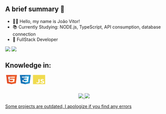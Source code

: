 ## A brief summary 🤖
<ul>
  <li>🗿🍷 Hello, my name is João Vitor!</li>
  <li>📚 Currently Studying: NODE.js, TypeScript, API consumption, database connection</li>
  <li>👾 FullStack Developer</li>
</ul>
<div>
  <a href = "mailto:soloqf@gmail.com"><img src="https://img.shields.io/badge/-Gmail-%23333?style=for-the-badge&logo=gmail&logoColor=white" target="_blank"></a>
  <a href="https://www.linkedin.com/in/joaovitor-/" target="_blank"><img src="https://img.shields.io/badge/-LinkedIn-%230077B5?style=for-the-badge&logo=linkedin&logoColor=white" target="_blank"></a> 
</div>

## Knowledge in:
<div>
  <img align="center" alt="Rafa-HTML" height="30" width="40" src="https://raw.githubusercontent.com/devicons/devicon/master/icons/html5/html5-original.svg">
  <img align="center" alt="Rafa-CSS" height="30" width="40" src="https://raw.githubusercontent.com/devicons/devicon/master/icons/css3/css3-original.svg">
  <img align="center" alt="Rafa-Js" height="30" width="40" src="https://raw.githubusercontent.com/devicons/devicon/master/icons/javascript/javascript-plain.svg">
</div>

##

<div align="center">
  <a href="https://github.com/Juaojoao">
  <img height="150em" src="https://github-readme-stats.vercel.app/api?username=Juaojoao&show_icons=true&theme=dracula&include_all_commits=true&count_private=true"/>
  <img height="150em" src="https://github-readme-stats.vercel.app/api/top-langs/?username=Juaojoao&layout=compact&langs_count=7&theme=dracula"/>
</div>

  Some projects are outdated, I apologize if you find any errors
